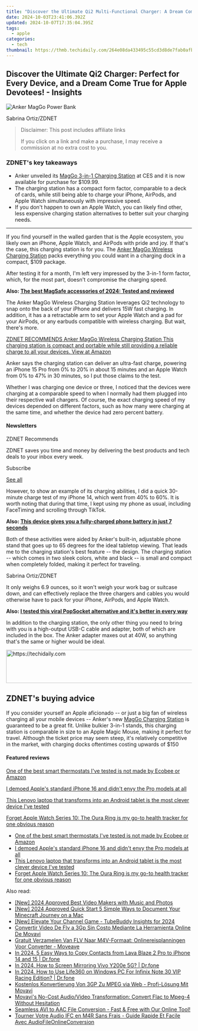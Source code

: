 ```yaml
---
title: "Discover the Ultimate Qi2 Multi-Functional Charger: A Dream Come True for Apple Enthusiasts - Explored"
date: 2024-10-03T23:41:06.392Z
updated: 2024-10-07T17:35:04.395Z
tags:
  - apple
categories:
  - tech
thumbnail: https://thmb.techidaily.com/264e08da433495c55cd3d8de7fab0afb684fb451a8ac533f579ade7f75a2ecaa.png
---
```


## Discover the Ultimate Qi2 Charger: Perfect for Every Device, and a Dream Come True for Apple Devotees! - Insights

![Anker MagGo Power Bank](https://www.zdnet.com/a/img/resize/68897ad27dbffca537799679d462ff2c5ed92b27/2024/02/16/bf5000bf-41fd-48de-83b1-1a7165c1d547/20240216-104851.jpg?auto=webp&width=1280)

Sabrina Ortiz/ZDNET

>  Disclaimer: This post includes affiliate links
>
>  If you click on a link and make a purchase, I may receive a commission at no extra cost to you.
>

### ZDNET's key takeaways

* Anker unveiled its [MagGo 3-in-1 Charging Station](https://buy.geni.us/Proxy.ashx?TSID=368250&GR%5FURL=https%3A%2F%2Fwww.amazon.com%2FCompatible-Anker-Charging-Certified-Wireless%2Fdp%2FB0CF56WHV4%3Ftag%3Dzd-buy-button-20%26ascsubtag%3D%5F%5FCOM%5FCLICK%5FID%5F%5F%7C0995dfa7-a89c-48e2-b341-b4747fe15ba8%7Cdtp&dtb=1) at CES and it is now available for purchase for $109.99.
* The charging station has a compact form factor, comparable to a deck of cards, while still being able to charge your iPhone, AirPods, and Apple Watch simultaneously with impressive speed.
* If you don't happen to own an Apple Watch, you can likely find other, less expensive charging station alternatives to better suit your charging needs.

---

If you find yourself in the walled garden that is the Apple ecosystem, you likely own an iPhone, Apple Watch, and AirPods with pride and joy. If that's the case, this charging station is for you. The [Anker MagGo Wireless Charging Station](https://buy.geni.us/Proxy.ashx?TSID=368250&GR%5FURL=https%3A%2F%2Fwww.amazon.com%2FCompatible-Anker-Charging-Certified-Wireless%2Fdp%2FB0CF56WHV4%3Ftag%3Dzd-buy-button-20%26ascsubtag%3D%5F%5FCOM%5FCLICK%5FID%5F%5F%7C0995dfa7-a89c-48e2-b341-b4747fe15ba8%7Cdtp&dtb=1) packs everything you could want in a charging dock in a compact, $109 package. 

After testing it for a month, I'm left very impressed by the 3-in-1 form factor, which, for the most part, doesn't compromise the charging speed.

**Also: [The best MagSafe accessories of 2024: Tested and reviewed](https://www.zdnet.com/article/best-magsafe-accessory/)**

The Anker MagGo Wireless Charging Station leverages Qi2 technology to snap onto the back of your iPhone and delivers 15W fast charging. In addition, it has a a retractable arm to set your Apple Watch and a pad for your AirPods, or any earbuds compatible with wireless charging. But wait, there's more.

[ZDNET RECOMMENDS Anker MagGo Wireless Charging Station This charging station is compact and portable while still providing a reliable charge to all your devices. View at Amazon](https://buy.geni.us/Proxy.ashx?TSID=368250&GR%5FURL=https%3A%2F%2Fwww.amazon.com%2FCompatible-Anker-Charging-Certified-Wireless%2Fdp%2FB0CF56WHV4%3Ftag%3Dzd-buy-button-20%26ascsubtag%3D%5F%5FCOM%5FCLICK%5FID%5F%5F%7C0995dfa7-a89c-48e2-b341-b4747fe15ba8%7Cdtp&dtb=1)

Anker says the charging station can deliver an ultra-fast charge, powering an iPhone 15 Pro from 0% to 20% in about 15 minutes and an Apple Watch from 0% to 47% in 30 minutes, so I put those claims to the test.

Whether I was charging one device or three, I noticed that the devices were charging at a comparable speed to when I normally had them plugged into their respective wall chargers. Of course, the exact charging speed of my devices depended on different factors, such as how many were charging at the same time, and whether the device had zero percent battery.

#### Newsletters

ZDNET Recommends

ZDNET saves you time and money by delivering the best products and tech deals to your inbox every week.

 Subscribe

[See all](https://www.zdnet.com/newsletters/)

However, to show an example of its charging abilities, I did a quick 30-minute charge test of my iPhone 14, which went from 40% to 60%. It is worth noting that during that time, I kept using my phone as usual, including FaceTiming and scrolling through TikTok. 

**Also: [This device gives you a fully-charged phone battery in just 7 seconds](https://www.zdnet.com/article/this-device-gives-you-a-fully-charged-battery-in-just-7-seconds/)**

Both of these activities were aided by Anker's built-in, adjustable phone stand that goes up to 65 degrees for the ideal tabletop viewing. That leads me to the charging station's best feature -- the design. The charging station -- which comes in two sleek colors, white and black -- is small and compact when completely folded, making it perfect for traveling.

Sabrina Ortiz/ZDNET

It only weighs 6.9 ounces, so it won't weigh your work bag or suitcase down, and can effectively replace the three chargers and cables you would otherwise have to pack for your iPhone, AirPods, and Apple Watch.

**Also: [I tested this viral PopSocket alternative and it's better in every way](https://www.zdnet.com/article/i-tested-this-viral-popsocket-alternative-and-its-better-in-every-way/)**

In addition to the charging station, the only other thing you need to bring with you is a high-output USB-C cable and adapter, both of which are included in the box. The Anker adapter maxes out at 40W, so anything that's the same or higher would be ideal.

<!-- affiliate ads begin -->
<a href="https://aligracehair.sjv.io/c/5597632/1997722/19272" target="_top" id="1997722">
  <img src="//a.impactradius-go.com/display-ad/19272-1997722" border="0" alt="https://techidaily.com" width="728" height="90"/>
</a>
<img height="0" width="0" src="https://aligracehair.sjv.io/i/5597632/1997722/19272" style="position:absolute;visibility:hidden;" border="0" />
<!-- affiliate ads end -->

## ZDNET's buying advice

If you consider yourself an Apple aficionado -- or just a big fan of wireless charging all your mobile devices -- Anker's new [MagGo Charging Station](https://click.linksynergy.com/deeplink?id=IokOf8qagZo&mid=43469&u1=zd-%5F%5FCOM%5FCLICK%5FID%5F%5F-dtp&murl=https%3A%2F%2Fwww.anker.com%2Fproducts%2Fa2557-maggo-qi2-wireless-charging-station-magsafe-compatible%3Fvariant%3D43008153616534) is guaranteed to be a great fit. Unlike bulkier 3-in-1 stands, this charging station is comparable in size to an Apple Magic Mouse, making it perfect for travel. Although the ticket price may seem steep, it's relatively competitive in the market, with charging docks oftentimes costing upwards of $150

#### Featured reviews

[One of the best smart thermostats I've tested is not made by Ecobee or Amazon](https://www.zdnet.com/article/one-of-the-best-smart-thermostats-ive-tested-is-not-made-by-ecobee-or-amazon/ "One of the best smart thermostats I've tested is not made by Ecobee or Amazon")

[I demoed Apple's standard iPhone 16 and didn't envy the Pro models at all](https://www.zdnet.com/article/why-im-recommending-the-standard-iphone-16-over-the-pro-this-year-and-im-not-alone/ "I demoed Apple's standard iPhone 16 and didn't envy the Pro models at all")

[This Lenovo laptop that transforms into an Android tablet is the most clever device I've tested](https://www.zdnet.com/article/i-tested-lenovos-windows-laptop-that-doubles-as-an-android-tablet-and-it-has-so-much-potential/ "This Lenovo laptop that transforms into an Android tablet is the most clever device I've tested")

[Forget Apple Watch Series 10: The Oura Ring is my go-to health tracker for one obvious reason](https://www.zdnet.com/article/forget-apple-watch-series-10-the-oura-ring-is-my-go-to-health-tracker-for-one-obvious-reason/ "Forget Apple Watch Series 10: The Oura Ring is my go-to health tracker for one obvious reason")

* [One of the best smart thermostats I've tested is not made by Ecobee or Amazon](https://www.zdnet.com/article/one-of-the-best-smart-thermostats-ive-tested-is-not-made-by-ecobee-or-amazon/ "One of the best smart thermostats I've tested is not made by Ecobee or Amazon")
* [I demoed Apple's standard iPhone 16 and didn't envy the Pro models at all](https://www.zdnet.com/article/why-im-recommending-the-standard-iphone-16-over-the-pro-this-year-and-im-not-alone/ "I demoed Apple's standard iPhone 16 and didn't envy the Pro models at all")
* [This Lenovo laptop that transforms into an Android tablet is the most clever device I've tested](https://www.zdnet.com/article/i-tested-lenovos-windows-laptop-that-doubles-as-an-android-tablet-and-it-has-so-much-potential/ "This Lenovo laptop that transforms into an Android tablet is the most clever device I've tested")
* [Forget Apple Watch Series 10: The Oura Ring is my go-to health tracker for one obvious reason](https://www.zdnet.com/article/forget-apple-watch-series-10-the-oura-ring-is-my-go-to-health-tracker-for-one-obvious-reason/ "Forget Apple Watch Series 10: The Oura Ring is my go-to health tracker for one obvious reason")

<ins class="adsbygoogle"
     style="display:block"
     data-ad-format="autorelaxed"
     data-ad-client="ca-pub-7571918770474297"
     data-ad-slot="1223367746"></ins>

<ins class="adsbygoogle"
     style="display:block"
     data-ad-client="ca-pub-7571918770474297"
     data-ad-slot="8358498916"
     data-ad-format="auto"
     data-full-width-responsive="true"></ins>

<span class="atpl-alsoreadstyle">Also read:</span>
<div><ul>
<li><a href="https://youtube-blog.techidaily.com/024-approved-best-video-makers-with-music-and-photos/"><u>[New] 2024 Approved Best Video Makers with Music and Photos</u></a></li>
<li><a href="https://visual-screen-recording.techidaily.com/new-2024-approved-quick-start-5-simple-ways-to-document-your-minecraft-journey-on-a-mac/"><u>[New] 2024 Approved Quick Start 5 Simple Ways to Document Your Minecraft Journey on a Mac</u></a></li>
<li><a href="https://facebook-record-videos.techidaily.com/new-elevate-your-channel-game-tubebuddy-insights-for-2024/"><u>[New] Elevate Your Channel Game - TubeBuddy Insights for 2024</u></a></li>
<li><a href="https://tech-recovery.techidaily.com/convertir-video-de-flv-a-3gp-sin-costo-mediante-la-herramienta-online-de-movavi/"><u>Convertir Video De Flv a 3Gp Sin Costo Mediante La Herramienta Online De Movavi</u></a></li>
<li><a href="https://win-amazing.techidaily.com/gratuit-verzamelen-van-flv-naar-m4v-formaat-onlinereisplanningen-voor-converter-moveave/"><u>Gratuit Verzamelen Van FLV Naar M4V-Formaat: Onlinereisplanningen Voor Converter - Moveave</u></a></li>
<li><a href="https://android-transfer.techidaily.com/in-2024-5-easy-ways-to-copy-contacts-from-lava-blaze-2-pro-to-iphone-14-and-15-drfone-by-drfone-transfer-from-android-transfer-from-android/"><u>In 2024, 5 Easy Ways to Copy Contacts from Lava Blaze 2 Pro to iPhone 14 and 15 | Dr.fone</u></a></li>
<li><a href="https://screen-mirror.techidaily.com/in-2024-how-to-screen-mirroring-vivo-y200e-5g-drfone-by-drfone-android/"><u>In 2024, How to Screen Mirroring Vivo Y200e 5G? | Dr.fone</u></a></li>
<li><a href="https://blog-min.techidaily.com/in-2024-how-to-use-life360-on-windows-pc-for-infinix-note-30-vip-racing-edition-drfone-by-drfone-virtual-android/"><u>In 2024, How to Use Life360 on Windows PC For Infinix Note 30 VIP Racing Edition? | Dr.fone</u></a></li>
<li><a href="https://tech-recovery.techidaily.com/kostenlos-konvertierung-von-3gp-zu-mpeg-via-web-profi-losung-mit-movavi/"><u>Kostenlos Konvertierung Von 3GP Zu MPEG via Web - Profi-Lösung Mit Movavi</u></a></li>
<li><a href="https://tech-recovery.techidaily.com/movavis-no-cost-audiovideo-transformation-convert-flac-to-mpeg-4-without-hesitation/"><u>Movavi's No-Cost Audio/Video Transformation: Convert Flac to Mpeg-4 Without Hesitation</u></a></li>
<li><a href="https://tech-recovery.techidaily.com/seamless-avi-to-aac-file-conversion-fast-and-free-with-our-online-tool/"><u>Seamless AVI to AAC File Conversion - Fast & Free with Our Online Tool!</u></a></li>
<li><a href="https://tech-recovery.techidaily.com/tourner-votre-audio-ifc-en-m4r-sans-frais-guide-rapide-et-facile-avec-audiofileonlineconversion/"><u>Tourner Votre Audio IFC en M4R Sans Frais - Guide Rapide Et Facile Avec AudioFileOnlineConversion</u></a></li>
</ul></div>

